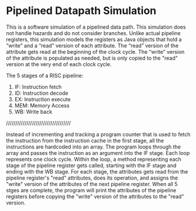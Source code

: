 # Pipelined Datapath Simulation

This is a software simulation of a pipelined data path. This simulation does not handle hazards and do not consider branches. 
Unlike actual pipeline registers, this simulation models the registers as Java objects that hold a “write” and a “read” 
version of each attribute. The “read” version of the attribute gets read at the beginning of the clock cycle. 
The “write” version of the attribute is populated as needed, but is only copied to the "read" version at the very end of each
clock cycle.

The 5 stages of a RISC pipeline:
1. IF:  Instruction fetch
2. ID:  Instruction decode
3. EX:  Instruction execute
4. MEM: Memory Access
5. WB:  Write back

///////////////////////////////////

Instead of incrementing and tracking a program counter that is used to fetch the instruction from the instruction cache in the first stage, all the instructions are hardcoded into an array. The program loops through the array and passes the instruction as an argument into the IF stage. Each loop represents one clock cycle. Within the loop, a method representing each stage of the pipeline register gets called, starting with the IF stage and ending with the WB stage. For each stage, the attributes gets read from the pipeline register's "read" attributes, does its operation, and assigns the "write" version of the attributes of the next pipeline register. When all 5 stges are complete, the program will print the attributes of the pipeline registers before copying the "write" version of the attributes to the "read" version.

